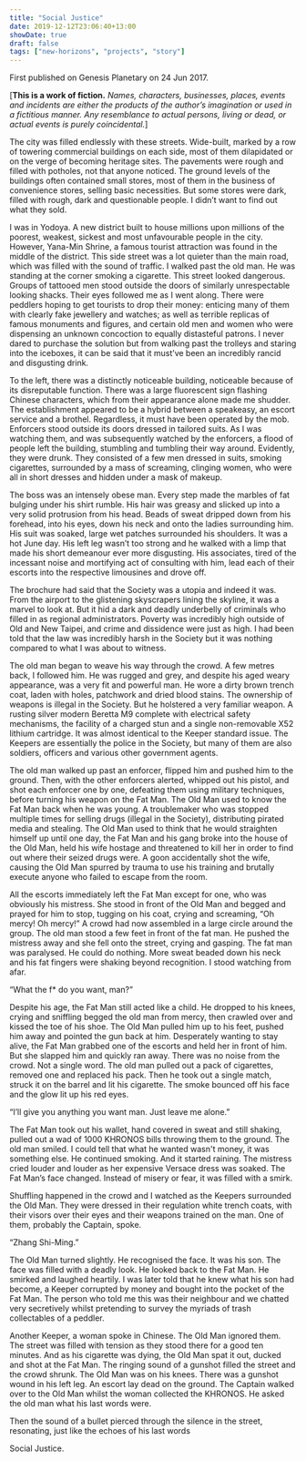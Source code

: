 ```yaml
---
title: "Social Justice"
date: 2019-12-12T23:06:40+13:00
showDate: true
draft: false
tags: ["new-horizons", "projects", "story"]
---
```


First published on Genesis Planetary on 24 Jun 2017.

[__This is a work of fiction.__ _Names, characters, businesses, places, events and incidents are either the products of the author’s imagination or used in a fictitious manner. Any resemblance to actual persons, living or dead, or actual events is purely coincidental._]

The city was filled endlessly with these streets. Wide-built, marked by a row of towering commercial buildings on each side, most of them dilapidated or on the verge of becoming heritage sites. The pavements were rough and filled with potholes, not that anyone noticed. The ground levels of the buildings often contained small stores, most of them in the business of convenience stores, selling basic necessities. But some stores were dark, filled with rough, dark and questionable people. I didn’t want to find out what they sold.

I was in Yodoya. A new district built to house millions upon millions of the poorest, weakest, sickest and most unfavourable people in the city. However, Yana-Min Shrine, a famous tourist attraction was found in the middle of the district. This side street was a lot quieter than the main road, which was filled with the sound of traffic. I walked past the old man. He was standing at the corner smoking a cigarette. This street looked dangerous. Groups of tattooed men stood outside the doors of similarly unrespectable looking shacks. Their eyes followed me as I went along. There were peddlers hoping to get tourists to drop their money: enticing many of them with clearly fake jewellery and watches; as well as terrible replicas of famous monuments and figures, and certain old men and women who were dispensing an unknown concoction to equally distasteful patrons. I never dared to purchase the solution but from walking past the trolleys and staring into the iceboxes, it can be said that it must’ve been an incredibly rancid and disgusting drink.

To the left, there was a distinctly noticeable building, noticeable because of its disreputable function. There was a large fluorescent sign flashing Chinese characters, which from their appearance alone made me shudder. The establishment appeared to be a hybrid between a speakeasy, an escort service and a brothel. Regardless, it must have been operated by the mob. Enforcers stood outside its doors dressed in tailored suits. As I was watching them, and was subsequently watched by the enforcers, a flood of people left the building, stumbling and tumbling their way around. Evidently, they were drunk. They consisted of a few men dressed in suits, smoking cigarettes, surrounded by a mass of screaming, clinging women, who were all in short dresses and hidden under a mask of makeup.

The boss was an intensely obese man. Every step made the marbles of fat bulging under his shirt rumble. His hair was greasy and slicked up into a very solid protrusion from his head. Beads of sweat dripped down from his forehead, into his eyes, down his neck and onto the ladies surrounding him. His suit was soaked, large wet patches surrounded his shoulders. It was a hot June day. His left leg wasn’t too strong and he walked with a limp that made his short demeanour ever more disgusting. His associates, tired of the incessant noise and mortifying act of consulting with him, lead each of their escorts into the respective limousines and drove off.

The brochure had said that the Society was a utopia and indeed it was. From the airport to the glistening skyscrapers lining the skyline, it was a marvel to look at. But it hid a dark and deadly underbelly of criminals who filled in as regional administrators. Poverty was incredibly high outside of Old and New Taipei, and crime and dissidence were just as high. I had been told that the law was incredibly harsh in the Society but it was nothing compared to what I was about to witness.

The old man began to weave his way through the crowd. A few metres back, I followed him. He was rugged and grey, and despite his aged weary appearance, was a very fit and powerful man. He wore a dirty brown trench coat, laden with holes, patchwork and dried blood stains. The ownership of weapons is illegal in the Society. But he holstered a very familiar weapon. A rusting silver modern Beretta M9 complete with electrical safety mechanisms, the facility of a charged stun and a single non-removable X52 lithium cartridge. It was almost identical to the Keeper standard issue. The Keepers are essentially the police in the Society, but many of them are also soldiers, officers and various other government agents.

The old man walked up past an enforcer, flipped him and pushed him to the ground. Then, with the other enforcers alerted, whipped out his pistol, and shot each enforcer one by one, defeating them using military techniques, before turning his weapon on the Fat Man. The Old Man used to know the Fat Man back when he was young. A troublemaker who was stopped multiple times for selling drugs (illegal in the Society), distributing pirated media and stealing. The Old Man used to think that he would straighten himself up until one day, the Fat Man and his gang broke into the house of the Old Man, held his wife hostage and threatened to kill her in order to find out where their seized drugs were. A goon accidentally shot the wife, causing the Old Man spurred by trauma to use his training and brutally execute anyone who failed to escape from the room.

All the escorts immediately left the Fat Man except for one, who was obviously his mistress. She stood in front of the Old Man and begged and prayed for him to stop, tugging on his coat, crying and screaming, “Oh mercy! Oh mercy!” A crowd had now assembled in a large circle around the group. The old man stood a few feet in front of the fat man. He pushed the mistress away and she fell onto the street, crying and gasping. The fat man was paralysed. He could do nothing. More sweat beaded down his neck and his fat fingers were shaking beyond recognition. I stood watching from afar.

“What the f* do you want, man?”

Despite his age, the Fat Man still acted like a child. He dropped to his knees, crying and sniffling begged the old man from mercy, then crawled over and kissed the toe of his shoe. The Old Man pulled him up to his feet, pushed him away and pointed the gun back at him. Desperately wanting to stay alive, the Fat Man grabbed one of the escorts and held her in front of him. But she slapped him and quickly ran away. There was no noise from the crowd. Not a single word. The old man pulled out a pack of cigarettes, removed one and replaced his pack. Then he took out a single match, struck it on the barrel and lit his cigarette. The smoke bounced off his face and the glow lit up his red eyes.

“I’ll give you anything you want man. Just leave me alone.”

The Fat Man took out his wallet, hand covered in sweat and still shaking, pulled out a wad of 1000 KHRONOS bills throwing them to the ground. The old man smiled. I could tell that what he wanted wasn't money, it was something else. He continued smoking. And it started raining. The mistress cried louder and louder as her expensive Versace dress was soaked. The Fat Man’s face changed. Instead of misery or fear, it was filled with a smirk.

Shuffling happened in the crowd and I watched as the Keepers surrounded the Old Man. They were dressed in their regulation white trench coats, with their visors over their eyes and their weapons trained on the man. One of them, probably the Captain, spoke.

“Zhang Shi-Ming.”

The Old Man turned slightly. He recognised the face. It was his son. The face was filled with a deadly look. He looked back to the Fat Man. He smirked and laughed heartily. I was later told that he knew what his son had become, a Keeper corrupted by money and bought into the pocket of the Fat Man. The person who told me this was their neighbour and we chatted very secretively whilst pretending to survey the myriads of trash collectables of a peddler.

Another Keeper, a woman spoke in Chinese. The Old Man ignored them. The street was filled with tension as they stood there for a good ten minutes. And as his cigarette was dying, the Old Man spat it out, ducked and shot at the Fat Man. The ringing sound of a gunshot filled the street and the crowd shrunk. The Old Man was on his knees. There was a gunshot wound in his left leg. An escort lay dead on the ground. The Captain walked over to the Old Man whilst the woman collected the KHRONOS. He asked the old man what his last words were.

Then the sound of a bullet pierced through the silence in the street, resonating, just like the echoes of his last words

Social Justice.
